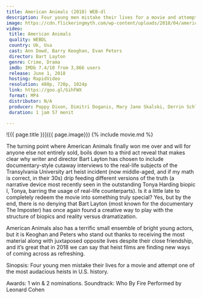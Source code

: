```yaml
---
title: American Animals (2018) WEB-dl
description: Four young men mistake their lives for a movie and attempt one of the most audacious heists in U.S. history.a movie.
image: https://cdn.flickeringmyth.com/wp-content/uploads/2018/04/american-animals.png
video:
 title: American Animals
 quality: WEBDL
 country: Uk, Usa
 cast: Ann Dowd, Barry Keoghan, Evan Peters
 director: Bart Layton
 genre: Crime, Drama
 imdb: IMDb 7.4/10 from 3,866 users
 release: June 1, 2018
 hosting: RapidVideo
 resolution: 480p, 720p, 1024p
 link: https://goo.gl/GihFWX
 format: MP4
 distributor: N/A
 producer: Poppy Dixon, Dimitri Doganis, Mary Jane Skalski, Derrin Schlesinger, lainnya
 duration: 1 jam 57 menit

---
```

![{{ page.title }}]({{ page.image}})
{% include movie.md %}

The turning point where American Animals finally won me over and will for anyone else not entirely sold, boils down to a third act reveal that makes clear why writer and director Bart Layton has chosen to include documentary-style cutaway interviews to the real-life subjects of the Transylvania University art heist incident (now middle-aged, and if my math is correct, in their 30s) drip feeding different versions of the truth (a narrative device most recently seen in the outstanding Tonya Harding biopic I, Tonya, barring the usage of real-life counterparts). Is it a little late to completely redeem the movie into something truly special? Yes, but by the end, there is no denying that Bart Layton (most known for the documentary The Imposter) has once again found a creative way to play with the structure of biopics and reality versus dramatization.

American Animals also has a terrific small ensemble of bright young actors, but it is Keoghan and Peters who stand out thanks to receiving the most material along with juxtaposed opposite lives despite their close friendship, and it’s great that in 2018 we can say that heist films are finding new ways of coming across as refreshing.

Sinopsis: Four young men mistake their lives for a movie and attempt one of the most audacious heists in U.S. history.

Awards: 1 win & 2 nominations.
Soundtrack: Who By Fire Performed by Leonard Cohen
 
